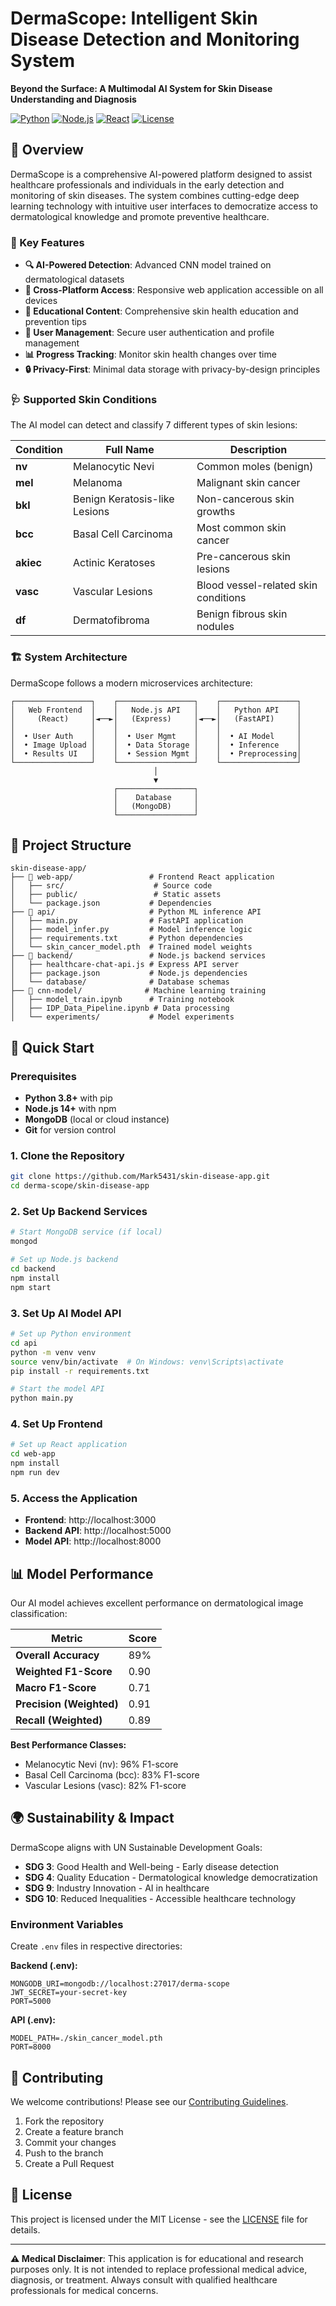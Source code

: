 # DermaScope: Intelligent Skin Disease Detection and Monitoring System

**Beyond the Surface: A Multimodal AI System for Skin Disease Understanding and Diagnosis**

[![Python](https://img.shields.io/badge/python-3.8+-blue.svg)](https://www.python.org/downloads/)
[![Node.js](https://img.shields.io/badge/node.js-14+-green.svg)](https://nodejs.org/)
[![React](https://img.shields.io/badge/react-18+-blue.svg)](https://reactjs.org/)
[![License](https://img.shields.io/badge/license-MIT-blue.svg)](LICENSE)

## 🏥 Overview

DermaScope is a comprehensive AI-powered platform designed to assist healthcare professionals and individuals in the early detection and monitoring of skin diseases. The system combines cutting-edge deep learning technology with intuitive user interfaces to democratize access to dermatological knowledge and promote preventive healthcare.

### 🎯 Key Features

- **🔍 AI-Powered Detection**: Advanced CNN model trained on dermatological datasets
- **📱 Cross-Platform Access**: Responsive web application accessible on all devices
- **🧠 Educational Content**: Comprehensive skin health education and prevention tips
- **👥 User Management**: Secure user authentication and profile management
- **📊 Progress Tracking**: Monitor skin health changes over time
- **🔒 Privacy-First**: Minimal data storage with privacy-by-design principles

### 🩺 Supported Skin Conditions

The AI model can detect and classify 7 different types of skin lesions:

| Condition | Full Name | Description |
|-----------|-----------|-------------|
| **nv** | Melanocytic Nevi | Common moles (benign) |
| **mel** | Melanoma | Malignant skin cancer |
| **bkl** | Benign Keratosis-like Lesions | Non-cancerous skin growths |
| **bcc** | Basal Cell Carcinoma | Most common skin cancer |
| **akiec** | Actinic Keratoses | Pre-cancerous skin lesions |
| **vasc** | Vascular Lesions | Blood vessel-related skin conditions |
| **df** | Dermatofibroma | Benign fibrous skin nodules |

### 🏗️ System Architecture

DermaScope follows a modern microservices architecture:

```
┌─────────────────┐    ┌─────────────────┐    ┌─────────────────┐
│   Web Frontend  │    │   Node.js API   │    │   Python API    │
│     (React)     │◄──►│   (Express)     │◄──►│   (FastAPI)     │
│                 │    │                 │    │                 │
│  • User Auth    │    │  • User Mgmt    │    │  • AI Model     │
│  • Image Upload │    │  • Data Storage │    │  • Inference    │
│  • Results UI   │    │  • Session Mgmt │    │  • Preprocessing│
└─────────────────┘    └─────────────────┘    └─────────────────┘
                                │
                                ▼
                       ┌─────────────────┐
                       │    Database     │
                       │   (MongoDB)     │
                       └─────────────────┘
```

## 📁 Project Structure

```
skin-disease-app/
├── 📁 web-app/                 # Frontend React application
│   ├── src/                    # Source code
│   ├── public/                 # Static assets
│   └── package.json           # Dependencies
├── 📁 api/                     # Python ML inference API
│   ├── main.py                # FastAPI application
│   ├── model_infer.py         # Model inference logic
│   ├── requirements.txt       # Python dependencies
│   └── skin_cancer_model.pth  # Trained model weights
├── 📁 backend/                 # Node.js backend services
│   ├── healthcare-chat-api.js # Express API server
│   ├── package.json           # Node.js dependencies
│   └── database/              # Database schemas
├── 📁 cnn-model/              # Machine learning training
│   ├── model_train.ipynb      # Training notebook
│   ├── IDP_Data_Pipeline.ipynb # Data processing
│   └── experiments/           # Model experiments
```

## 🚀 Quick Start

### Prerequisites

- **Python 3.8+** with pip
- **Node.js 14+** with npm
- **MongoDB** (local or cloud instance)
- **Git** for version control

### 1. Clone the Repository

```bash
git clone https://github.com/Mark5431/skin-disease-app.git
cd derma-scope/skin-disease-app
```

### 2. Set Up Backend Services

```bash
# Start MongoDB service (if local)
mongod

# Set up Node.js backend
cd backend
npm install
npm start
```

### 3. Set Up AI Model API

```bash
# Set up Python environment
cd api
python -m venv venv
source venv/bin/activate  # On Windows: venv\Scripts\activate
pip install -r requirements.txt

# Start the model API
python main.py
```

### 4. Set Up Frontend

```bash
# Set up React application
cd web-app
npm install
npm run dev
```

### 5. Access the Application

- **Frontend**: http://localhost:3000
- **Backend API**: http://localhost:5000
- **Model API**: http://localhost:8000

## 📊 Model Performance

Our AI model achieves excellent performance on dermatological image classification:

| Metric | Score |
|--------|-------|
| **Overall Accuracy** | 89% |
| **Weighted F1-Score** | 0.90 |
| **Macro F1-Score** | 0.71 |
| **Precision (Weighted)** | 0.91 |
| **Recall (Weighted)** | 0.89 |

**Best Performance Classes:**
- Melanocytic Nevi (nv): 96% F1-score
- Basal Cell Carcinoma (bcc): 83% F1-score
- Vascular Lesions (vasc): 82% F1-score

## 🌍 Sustainability & Impact

DermaScope aligns with UN Sustainable Development Goals:

- **SDG 3**: Good Health and Well-being - Early disease detection
- **SDG 4**: Quality Education - Dermatological knowledge democratization
- **SDG 9**: Industry Innovation - AI in healthcare
- **SDG 10**: Reduced Inequalities - Accessible healthcare technology

### Environment Variables

Create `.env` files in respective directories:

**Backend (.env):**
```
MONGODB_URI=mongodb://localhost:27017/derma-scope
JWT_SECRET=your-secret-key
PORT=5000
```

**API (.env):**
```
MODEL_PATH=./skin_cancer_model.pth
PORT=8000
```

## 🤝 Contributing

We welcome contributions! Please see our [Contributing Guidelines](CONTRIBUTING.md).

1. Fork the repository
2. Create a feature branch
3. Commit your changes
4. Push to the branch
5. Create a Pull Request

## 📝 License

This project is licensed under the MIT License - see the [LICENSE](LICENSE) file for details.

---

**⚠️ Medical Disclaimer**: This application is for educational and research purposes only. It is not intended to replace professional medical advice, diagnosis, or treatment. Always consult with qualified healthcare professionals for medical concerns.
